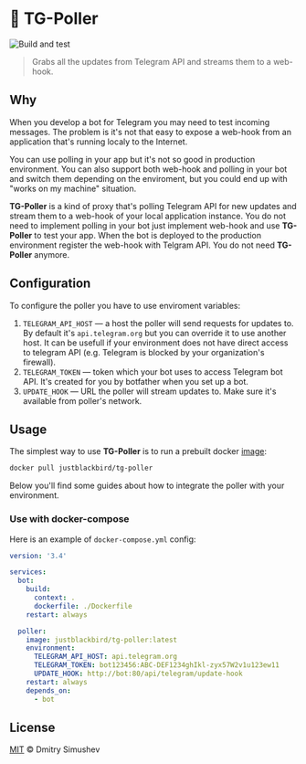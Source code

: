 # 🚀 TG-Poller

![Build and test](https://github.com/JustBlackBird/tg-poller/workflows/Build%20and%20test/badge.svg?branch=master)

> Grabs all the updates from Telegram API and streams them to a web-hook.


## Why

When you develop a bot for Telegram you may need to test incoming messages.
The problem is it's not that easy to expose a web-hook from an application
that's running localy to the Internet.

You can use polling in your app but it's not so good in production environment.
You can also support both web-hook and polling in your bot and switch them
depending on the enviroment, but you could end up with "works on my machine"
situation.

**TG-Poller** is a kind of proxy that's polling Telegram API for new updates and
stream them to a web-hook of your local application instance. You do not need to
implement polling in your bot just implement web-hook and use **TG-Poller** to test
your app. When the bot is deployed to the production environment register the web-hook
with Telgram API. You do not need **TG-Poller** anymore.

## Configuration

To configure the poller you have to use enviroment variables:

1. `TELEGRAM_API_HOST` — a host the poller will send requests for updates to. By
    default it's `api.telegram.org` but you can override it to use another host. It
    can be usefull if your environment does not have direct access to telegram API
    (e.g. Telegram is blocked by your organization's firewall).
2. `TELEGRAM_TOKEN` — token which your bot uses to access Telegram bot API. It's
    created for you by botfather when you set up a bot.
3. `UPDATE_HOOK` — URL the poller will stream updates to. Make sure it's available
    from poller's network.

## Usage

The simplest way to use **TG-Poller** is to run a prebuilt docker [image](https://hub.docker.com/repository/docker/justblackbird/tg-poller):

```bash
docker pull justblackbird/tg-poller
```

Below you'll find some guides about how to integrate the poller with your environment.

### Use with docker-compose

Here is an example of `docker-compose.yml` config:

```yml
version: '3.4'

services:
  bot:
    build:
      context: .
      dockerfile: ./Dockerfile
    restart: always

  poller:
    image: justblackbird/tg-poller:latest
    environment:
      TELEGRAM_API_HOST: api.telegram.org
      TELEGRAM_TOKEN: bot123456:ABC-DEF1234ghIkl-zyx57W2v1u123ew11
      UPDATE_HOOK: http://bot:80/api/telegram/update-hook
    restart: always
    depends_on:
      - bot

```

## License

[MIT](http://opensource.org/licenses/MIT) © Dmitry Simushev

